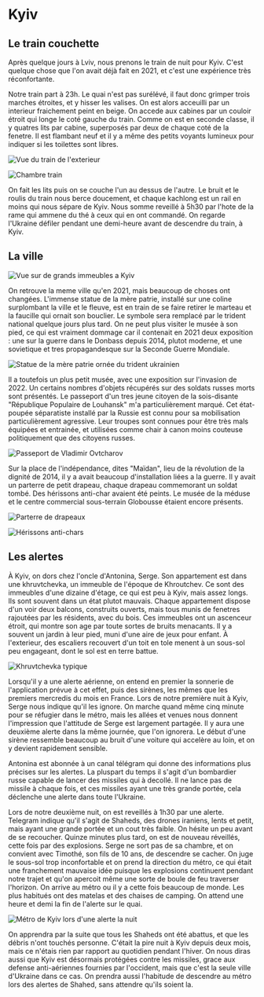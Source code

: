 
# Kyiv

## Le train couchette

Après quelque jours à Lviv, nous prenons le train de nuit pour Kyiv. C'est
quelque chose que l'on avait déjà fait en 2021, et c'est une expérience très
réconfortante.

Notre train part à 23h. Le quai n'est pas surélévé, il faut donc grimper trois 
marches étroites, et y hisser les valises. On est alors acceuilli par un
interieur fraichement peint en beige. On accede aux cabines par un couloir
étroit qui longe le coté gauche du train. Comme on est en seconde classe, il y
quatres lits par cabine, superposés par deux de chaque coté de la fenetre. Il
est flambant neuf et il y a même des petits voyants lumineux pour indiquer si
les toilettes sont libres.

![Vue du train de l'exterieur](train_exterior.jpg)

![Chambre train](train_bedroom.jpg)

On fait les lits puis on se couche l'un au dessus de l'autre. Le bruit et le
roulis du train nous berce doucement, et chaque kachlong est un rail en moins
qui nous sépare de Kyiv. Nous somme reveillé à 5h30 par l'hote de la rame qui
ammene du thé à ceux qui en ont commandé. On regarde l'Ukraine défiler pendant
une demi-heure avant de descendre du train, à Kyiv.

## La ville

![Vue sur de grands immeubles a Kyiv](images/kyiv/skyline.jpg)

On retrouve la meme ville qu'en 2021, mais beaucoup de choses ont changées.
L'immense statue de la mère patrie, installé sur une coline surplombant la ville
et le fleuve, est en train de se faire retirer le marteau et la faucille qui
ornait son bouclier. Le symbole sera remplacé par le trident national quelque
jours plus tard. On ne peut plus visiter le musée à son pied, ce qui est
vraiment dommage car il contenait en 2021 deux exposition : une sur la guerre
dans le Donbass depuis 2014, plutot moderne, et une sovietique et tres
propagandesque sur la Seconde Guerre Mondiale.

![Statue de la mère patrie ornée du trident ukrainien](images/kyiv/batkivchshina_maty.jpg)

Il a toutefois un plus petit musée, avec une exposition sur l'invasion de 2022.
Un certains nombres d'objets récupérés sur des soldats russes morts sont
présentés. Le passeport d'un tres jeune citoyen de la sois-disante "République
Populaire de Louhansk" m'a particulièrement marqué. Cet état-poupée séparatiste
installé par la Russie est connu pour sa mobilisation particulièrement
agressive. Leur troupes sont connues pour être très mals équipées et entrainée,
et utilisées comme chair à canon moins couteuse politiquement que des citoyens
russes.

![Passeport de Vladimir Ovtcharov](images/kyiv/young_lnr_mobik.jpg)

Sur la place de l'indépendance, dites "Maïdan", lieu de la révolution de la
dignité de 2014, il y a avait beaucoup d'installation liées a la guerre. Il y
avait un parterre de petit drapeau, chaque drapeau commemorant un soldat tombé.
Des hérissons anti-char avaient été peints. Le musée de la méduse et le centre
commercial sous-terrain Globousse étaient encore présents. 

![Parterre de drapeaux](images/kyiv/maidan_flags.jpg)

![Hérissons anti-chars](images/kyiv/maidan_painted_hedgehog.jpg)

## Les alertes

À Kyiv, on dors chez l'oncle d'Antonina, Serge. Son appartement est dans une
khruvtchevka, un immeuble de l'époque de Khroutchev. Ce sont des immeubles d'une
dizaine d'étage, ce qui est peu à Kyiv, mais assez longs. Ils sont souvent dans
un état plutot mauvais. Chaque appartement dispose d'un voir deux balcons,
construits ouverts, mais tous munis de fenetres rajoutées par les résidents,
avec du bois. Ces immeubles ont un ascenceur étroit, qui montre son age par
toute sortes de bruits menacants. Il y a souvent un jardin à leur pied, muni
d'une aire de jeux pour enfant. À l'exterieur, des escaliers recouvert d'un toit
en tole menent à un sous-sol peu engageant, dont le sol est en terre battue.

![Khruvtchevka typique](images/kyiv/khruvtchevka.jpg)

Lorsqu'il y a une alerte aérienne, on entend en premier la sonnerie de
l'application prévue à cet effet, puis des sirènes, les mêmes que les premiers
mercredis du mois en France. Lors de notre première nuit à Kyiv, Serge nous
indique qu'il les ignore. On marche quand même cinq minute pour se réfugier dans
le métro, mais les allées et venues nous donnent l'impression que l'attitude de
Serge est largement partagée. Il y aura une deuxième alerte dans la même
journée, que l'on ignorera. Le début d'une sirène ressemble beaucoup au bruit
d'une voiture qui accelère au loin, et on y devient rapidement sensible.

Antonina est abonnée à un canal télégram qui donne des informations plus
précises sur les alertes. La pluspart du temps il s'agit d'un bombardier russe
capable de lancer des missiles qui à decollé. Il ne lance pas de missile à
chaque fois, et ces missiles ayant une très grande portée, cela déclenche une
alerte dans toute l'Ukraine.

Lors de notre deuxième nuit, on est reveillés à 1h30 par une alerte. Telegram
indique qu'il s'agit de Shaheds, des drones iraniens, lents et petit, mais ayant
une grande portée et un cout très faible. On hésite un peu avant de se
recoucher. Quinze minutes plus tard, on est de nouveau réveillés, cette fois par
des explosions. Serge ne sort pas de sa chambre, et on convient avec Timothé,
son fils de 10 ans, de descendre se cacher. On juge le sous-sol trop
inconfortable et on prend la direction du métro, ce qui était une franchement
mauvaise idée puisque les explosions continuent pendant notre trajet et qu'on
apercoit même une sorte de boule de feu traverser l'horizon. On arrive au métro
ou il y a cette fois beaucoup de monde. Les plus habitués ont des matelas et des
chaises de camping. On attend une heure et demi la fin de l'alerte sur le quai.

![Métro de Kyiv lors d'une alerte la nuit](images/kyiv/subway_airraid.jpg)

On apprendra par la suite que tous les Shaheds ont été abattus, et que les
débris n'ont touchés personne. C'était la pire nuit à Kyiv depuis deux mois,
mais ce n'étais rien par rapport au quotidien pendant l'hiver. On nous diras
aussi que Kyiv est désormais protégées contre les missiles, grace aux defense
anti-aériennes fournies par l'occident, mais que c'est la seule ville d'Ukraine
dans ce cas. On prendra aussi l'habitude de descendre au métro lors des alertes
de Shahed, sans attendre qu'ils soient la.



